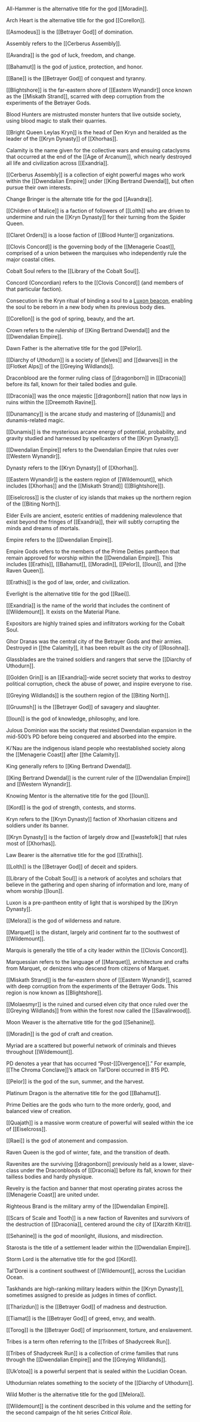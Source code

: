 


All-Hammer is the alternative title for the god [[Moradin]].

Arch Heart is the alternative title for the god [[Corellon]].

[[Asmodeus]] is the [[Betrayer God]] of domination.

Assembly refers to the [[Cerberus Assembly]].





[[Avandra]] is the god of luck, freedom, and change.

[[Bahamut]] is the god of justice, protection, and honor.

[[Bane]] is the [[Betrayer God]] of conquest and tyranny.





[[Blightshore]] is the far-eastern shore of [[Eastern Wynandir]] once known as the [[Miskath Strand]], scarred with deep corruption from the experiments of the Betrayer Gods.

Blood Hunters are mistrusted monster hunters that live outside society, using blood magic to stalk their quarries.

[[Bright Queen Leylas Kryn]] is the head of Den Kryn and heralded as the leader of the [[Kryn Dynasty]] of [[Xhorhas]].

Calamity is the name given for the collective wars and ensuing cataclysms that occurred at the end of the [[Age of Arcanum]], which nearly destroyed all life and civilization across [[Exandria]].

[[Cerberus Assembly]] is a collection of eight powerful mages who work within the [[Dwendalian Empire]] under [[King Bertrand Dwendal]], but often pursue their own interests.

Change Bringer is the alternate title for the god [[Avandra]].

[[Children of Malice]] is a faction of followers of [[Lolth]] who are driven to undermine and ruin the [[Kryn Dynasty]] for their turning from the Spider Queen.

[[Claret Orders]] is a loose faction of [[Blood Hunter]] organizations.

[[Clovis Concord]] is the governing body of the [[Menagerie Coast]], comprised of a union between the marquises who independently rule the major coastal cities.

Cobalt Soul refers to the [[Library of the Cobalt Soul]].

Concord (Concordian) refers to the [[Clovis Concord]] (and members of that particular faction).

Consecution is the Kryn ritual of binding a soul to a [Luxon beacon](https://www.dndbeyond.com/magic-items/luxon-beacon), enabling the soul to be reborn in a new body when its previous body dies.

[[Corellon]] is the god of spring, beauty, and the art.

Crown refers to the rulership of [[King Bertrand Dwendal]] and the [[Dwendalian Empire]].



Dawn Father is the alternative title for the god [[Pelor]].

[[Diarchy of Uthodurn]] is a society of [[elves]] and [[dwarves]] in the [[Flotket Alps]] of the [[Greying Wildlands]].





Draconblood are the former ruling class of [[dragonborn]] in [[Draconia]] before its fall, known for their tailed bodies and guile.

[[Draconia]] was the once majestic [[dragonborn]] nation that now lays in ruins within the [[Dreemoth Ravine]].



[[Dunamancy]] is the arcane study and mastering of [[dunamis]] and dunamis-related magic.

[[Dunamis]] is the mysterious arcane energy of potential, probability, and gravity studied and harnessed by spellcasters of the [[Kryn Dynasty]].

[[Dwendalian Empire]] refers to the Dwendalian Empire that rules over [[Western Wynandir]].

Dynasty refers to the [[Kryn Dynasty]] of [[Xhorhas]].

[[Eastern Wynandir]] is the eastern region of [[Wildemount]], which includes [[Xhorhas]] and the [[Miskath Strand]] ([[Blightshore]]).

[[Eiselcross]] is the cluster of icy islands that makes up the northern region of the [[Biting North]].

Elder Evils are ancient, esoteric entities of maddening malevolence that exist beyond the fringes of [[Exandria]], their will subtly corrupting the minds and dreams of mortals.

Empire refers to the [[Dwendalian Empire]].

Empire Gods refers to the members of the Prime Deities pantheon that remain approved for worship within the [[Dwendalian Empire]]. This includes [[Erathis]], [[Bahamut]], [[Moradin]], [[Pelor]], [[Ioun]], and [[the Raven Queen]].

[[Erathis]] is the god of law, order, and civilization.

Everlight is the alternative title for the god [[Raei]].

[[Exandria]] is the name of the world that includes the continent of [[Wildemount]]. It exists on the Material Plane.

Expositors are highly trained spies and infiltrators working for the Cobalt Soul.

Ghor Dranas was the central city of the Betrayer Gods and their armies. Destroyed in [[the Calamity]], it has been rebuilt as the city of [[Rosohna]].

Glassblades are the trained soldiers and rangers that serve the [[Diarchy of Uthodurn]].

[[Golden Grin]] is an [[Exandria]]-wide secret society that works to destroy political corruption, check the abuse of power, and inspire everyone to rise.

[[Greying Wildlands]] is the southern region of the [[Biting North]].

[[Gruumsh]] is the [[Betrayer God]] of savagery and slaughter.

[[Ioun]] is the god of knowledge, philosophy, and lore.

Julous Dominion was the society that resisted Dwendalian expansion in the mid-500’s PD before being conquered and absorbed into the empire.

Ki’Nau are the indigenous island people who reestablished society along the [[Menagerie Coast]] after [[the Calamity]].

King generally refers to [[King Bertrand Dwendal]].

[[King Bertrand Dwendal]] is the current ruler of the [[Dwendalian Empire]] and [[Western Wynandir]].

Knowing Mentor is the alternative title for the god [[Ioun]].

[[Kord]] is the god of strength, contests, and storms.

Kryn refers to the [[Kryn Dynasty]] faction of Xhorhasian citizens and soldiers under its banner.

[[Kryn Dynasty]] is the faction of largely drow and [[wastefolk]] that rules most of [[Xhorhas]].

Law Bearer is the alternative title for the god [[Erathis]].

[[Lolth]] is the [[Betrayer God]] of deceit and spiders.

[[Library of the Cobalt Soul]] is a network of acolytes and scholars that believe in the gathering and open sharing of information and lore, many of whom worship [[Ioun]].

Luxon is a pre-pantheon entity of light that is worshiped by the [[Kryn Dynasty]].

[[Melora]] is the god of wilderness and nature.

[[Marquet]] is the distant, largely arid continent far to the southwest of [[Wildemount]].

Marquis is generally the title of a city leader within the [[Clovis Concord]].

Marquessian refers to the language of [[Marquet]], architecture and crafts from Marquet, or denizens who descend from citizens of Marquet.

[[Miskath Strand]] is the far-eastern shore of [[Eastern Wynandir]], scarred with deep corruption from the experiments of the Betrayer Gods. This region is now known as [[Blightshore]].

[[Molaesmyr]] is the ruined and cursed elven city that once ruled over the [[Greying Wildlands]] from within the forest now called the [[Savalirwood]].

Moon Weaver is the alternative title for the god [[Sehanine]].

[[Moradin]] is the god of craft and creation.

Myriad are a scattered but powerful network of criminals and thieves throughout [[Wildemount]].

PD denotes a year that has occurred “Post-[[Divergence]].” For example, [[The Chroma Conclave]]’s attack on Tal’Dorei occurred in 815 PD.

[[Pelor]] is the god of the sun, summer, and the harvest.

Platinum Dragon is the alternative title for the god [[Bahamut]].

Prime Deities are the gods who turn to the more orderly, good, and balanced view of creation.

[[Quajath]] is a massive worm creature of powerful will sealed within the ice of [[Eiselcross]].

[[Raei]] is the god of atonement and compassion.

Raven Queen is the god of winter, fate, and the transition of death.

Ravenites are the surviving [[dragonborn]] previously held as a lower, slave-class under the Draconbloods of [[Draconia]] before its fall, known for their tailless bodies and hardy physique.

Revelry is the faction and banner that most operating pirates across the [[Menagerie Coast]] are united under.

Righteous Brand is the military army of the [[Dwendalian Empire]].

[[Scars of Scale and Tooth]] is a new faction of Ravenites and survivors of the destruction of [[Draconia]], centered around the city of [[Xarzith Kitril]].

[[Sehanine]] is the god of moonlight, illusions, and misdirection.

Starosta is the title of a settlement leader within the [[Dwendalian Empire]].

Storm Lord is the alternative title for the god [[Kord]].

Tal’Dorei is a continent southwest of [[Wildemount]], across the Lucidian Ocean.

Taskhands are high-ranking military leaders within the [[Kryn Dynasty]], sometimes assigned to preside as judges in times of conflict.

[[Tharizdun]] is the [[Betrayer God]] of madness and destruction.

[[Tiamat]] is the [[Betrayer God]] of greed, envy, and wealth.

[[Torog]] is the [[Betrayer God]] of imprisonment, torture, and enslavement.

Tribes is a term often referring to the [[Tribes of Shadycreek Run]].

[[Tribes of Shadycreek Run]] is a collection of crime families that runs through the [[Dwendalian Empire]] and the [[Greying Wildlands]].



[[Uk’otoa]] is a powerful serpent that is sealed within the Lucidian Ocean.


Uthodurnian relates something to the society of the [[Diarchy of Uthodurn]].



Wild Mother is the alternative title for the god [[Melora]].

[[Wildemount]] is the continent described in this volume and the setting for the second campaign of the hit series _Critical Role_.

